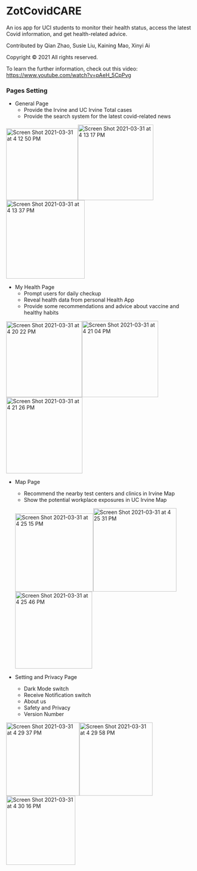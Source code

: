 # ZotCovidCARE
An ios app for UCI students to monitor their health status, access the latest Covid information, and get health-related advice.

Contributed by Qian Zhao, Susie Liu, Kaining Mao, Xinyi Ai

Copyright © 2021 All rights reserved.

To learn the further information, check out this video: https://www.youtube.com/watch?v=pAeH_5CpPvg

<h3>Pages Setting</h3>

- General Page
  - Provide the Irvine and UC Irvine Total cases 
  - Provide the search system for the latest covid-related news

<img width="192" alt="Screen Shot 2021-03-31 at 4 12 50 PM" src="https://user-images.githubusercontent.com/32212612/113222528-17356380-923c-11eb-9c35-39ca9a2bf7bb.png"><img width="202" alt="Screen Shot 2021-03-31 at 4 13 17 PM" src="https://user-images.githubusercontent.com/32212612/113222559-29af9d00-923c-11eb-92fc-ddb34c1850a6.png"><img width="210" alt="Screen Shot 2021-03-31 at 4 13 37 PM" src="https://user-images.githubusercontent.com/32212612/113222595-39c77c80-923c-11eb-95c6-bf6412d0ca7d.png">

- My Health Page
  - Prompt users for daily checkup
  - Reveal health data from personal Health App
  - Provide some recommendations and advice about vaccine and healthy habits 
  
<img width="203" alt="Screen Shot 2021-03-31 at 4 20 22 PM" src="https://user-images.githubusercontent.com/32212612/113223054-2f59b280-923d-11eb-965c-e30c17e9c97a.png"><img width="204" alt="Screen Shot 2021-03-31 at 4 21 04 PM" src="https://user-images.githubusercontent.com/32212612/113223065-35e82a00-923d-11eb-94a0-fd3428f403a8.png"><img width="204" alt="Screen Shot 2021-03-31 at 4 21 26 PM" src="https://user-images.githubusercontent.com/32212612/113223086-3da7ce80-923d-11eb-841e-b17477b753eb.png">


- Map Page
  - Recommend the nearby test centers and clinics in Irvine Map
  - Show the potential workplace exposures in UC Irvine Map

  <img width="209" alt="Screen Shot 2021-03-31 at 4 25 15 PM" src="https://user-images.githubusercontent.com/32212612/113223327-c9215f80-923d-11eb-85df-413d2355243c.png"><img width="223" alt="Screen Shot 2021-03-31 at 4 25 31 PM" src="https://user-images.githubusercontent.com/32212612/113223340-d1799a80-923d-11eb-9063-ced32f4f971a.png"><img width="206" alt="Screen Shot 2021-03-31 at 4 25 46 PM" src="https://user-images.githubusercontent.com/32212612/113223368-dd655c80-923d-11eb-933c-42bbb3dd4e3b.png">


- Setting and Privacy Page
  - Dark Mode switch
  - Receive Notification switch
  - About us 
  - Safety and Privacy 
  - Version Number 

<img width="196" alt="Screen Shot 2021-03-31 at 4 29 37 PM" src="https://user-images.githubusercontent.com/32212612/113223621-69778400-923e-11eb-878a-a49030461c72.png"><img width="196" alt="Screen Shot 2021-03-31 at 4 29 58 PM" src="https://user-images.githubusercontent.com/32212612/113223627-6d0b0b00-923e-11eb-8d24-5724ec9aa9b3.png"><img width="185" alt="Screen Shot 2021-03-31 at 4 30 16 PM" src="https://user-images.githubusercontent.com/32212612/113223637-71cfbf00-923e-11eb-8f69-692a8f29e152.png">
